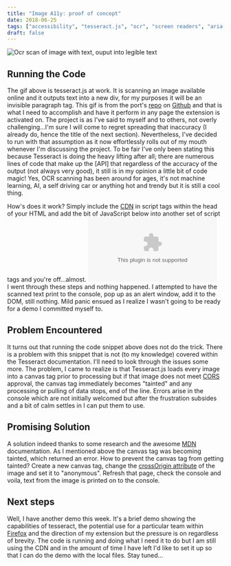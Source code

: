 ```yaml
---
title: "Image A11y: proof of concept"
date: 2018-06-25
tags: ["accessibility", "tesseract.js", "ocr", "screen readers", "aria-describedby"]
draft: false
---
```


![Ocr scan of image with text, ouput into legible text](https://github.com/naptha/tesseract.js/raw/master/demo.gif)

## Running the Code
The gif above is tesseract.js at work. It is scanning an image available online and it outputs text into a new div, for my purposes it will be an invisible paragraph tag. This gif is from the port's [repo](https://github.com/naptha/tesseract.js#tesseractjs) on [Github](https://www.github.com) and that is what I need to accomplish and have it perform in any page the extension is activated on. The project is as I've said to myself and to others, not overly challenging...I'm sure I will come to regret spreading that inaccuracy (I already do, hence the title of the next section). Nevertheless, I've decided to run with that assumption as it now effortlessly rolls out of my mouth whenever I'm discussing the project. To be fair I've only been stating this because Tesseract is doing the heavy lifting after all; there are numerous lines of code that make up the [API] that regardless of the accuracy of the output (not always very good), it still is in my opinion a little bit of code magic! Yes, OCR scanning has been around for ages, it's not machine learning, AI, a self driving car or anything hot and trendy but it is still a cool thing.

How's does it work? Simply include the [CDN](https://cdn.rawgit.com/naptha/tesseract.js/1.0.10/dist/tesseract.js) in script tags within the head of your HTML and add the bit of JavaScript below into another set of script tags and you're off...almost.
![Tesseract recognize snippet](https://screenshots.firefox.com/I7YQzlIWNCYmGsb9/github.com)    
I went through these steps and nothing happened. I attempted to have the scanned text print to the console, pop up as an alert window, add it to the DOM, still nothing. Mild panic ensued as I realize I wasn't going to be ready for a demo I committed myself to.

## Problem Encountered
It turns out that running the code snippet above does not do the trick. There is a problem with this snippet that is not (to my knowledge) covered within the Tesseract documentation. I'll need to look through the issues some more. The problem, I came to realize is that Tesseract.js loads every image into a canvas tag prior to processing but if that image does not meet [CORS](https://developer.mozilla.org/en-US/docs/Web/HTML/CORS_enabled_image) approval, the canvas tag immediately becomes "tainted" and any processing or pulling of data stops, end of the line. Errors arise in the console which are not initially welcomed but after the frustration subsides and a bit of calm settles in I can put them to use.

## Promising Solution
A solution indeed thanks to some research and the awesome [MDN](https://developer.mozilla.org/en-US/) documentation. As I mentioned above the canvas tag was becoming tainted, which returned an error. How to prevent the canvas tag from getting tainted? Create a new canvas tag, change the [crossOrigin attribute](https://developer.mozilla.org/en-US/docs/Web/HTML/Element/img#attr-crossorigin) of the image and set it to "anonymous". Refresh that page, check the console and voila, text from the image is printed on to the console.

## Next steps
Well, I have another demo this week. It's a brief demo showing the capabilities of tesseract, the potential use for a particular team within [Firefox](https://en.wikipedia.org/wiki/Firefox) and the direction of my extension but the pressure is on regardless of brevity. The code is running and doing what I need it to do but I am still using the CDN and in the amount of time I have left I'd like to set it up so that I can do the demo with the local files. Stay tuned...
